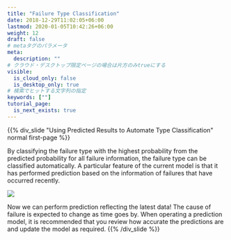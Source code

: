 ```yaml
---
title: "Failure Type Classification"
date: 2018-12-29T11:02:05+06:00
lastmod: 2020-01-05T10:42:26+06:00
weight: 12
draft: false
# metaタグのパラメータ
meta:
  description: ""
# クラウド・デスクトップ限定ページの場合は片方のみtrueにする
visible:
  is_cloud_only: false
  is_desktop_only: true
# 検索でヒットする文字列の指定
keywords: [""]
tutorial_page:
  is_next_exists: true
---
```


{{% div_slide "Using Predicted Results to Automate Type Classification" normal first-page %}}

By classifying the failure type with the highest probability from the predicted probability for all failure information, the failure type can be classified automatically.
A particular feature of the current model is that it has performed prediction based on the information of failures that have occurred recently.

![](../img_en/t_slide32.png)

Now we can perform prediction reflecting the latest data!
The cause of failure is expected to change as time goes by. When operating a prediction model, it is recommended that you review how accurate the predictions are
and update the model as required.
{{% /div_slide %}}
